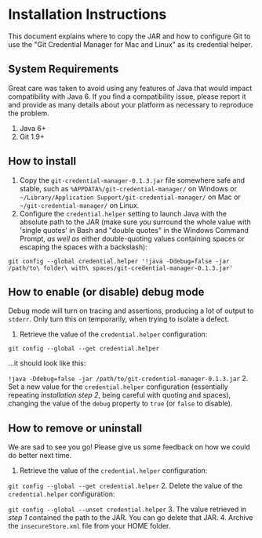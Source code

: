 Installation Instructions
=========================
This document explains where to copy the JAR and how to configure Git to use the "Git Credential Manager for Mac and Linux" as its credential helper. 

System Requirements
-------------------
Great care was taken to avoid using any features of Java that would impact compatibility with Java 6.  If you find a compatibility issue, please report it and provide as many details about your platform as necessary to reproduce the problem.
1. Java 6+
2. Git 1.9+

How to install
--------------
1. Copy the `git-credential-manager-0.1.3.jar` file somewhere safe and stable, such as `%APPDATA%/git-credential-manager/` on Windows or `~/Library/Application Support/git-credential-manager/` on Mac or `~/git-credential-manager/` on Linux.
2. Configure the `credential.helper` setting to launch Java with the absolute path to the JAR (make sure you surround the whole value with 'single quotes' in Bash and "double quotes" in the Windows Command Prompt, _as well as_ either double-quoting values containing spaces or escaping the spaces with a backslash):

```git config --global credential.helper '!java -Ddebug=false -jar /path/to\ folder\ with\ spaces/git-credential-manager-0.1.3.jar'```

How to enable (or disable) debug mode
-------------------------------------
Debug mode will turn on tracing and assertions, producing a lot of output to `stderr`.  Only turn this on temporarily, when trying to isolate a defect.
1. Retrieve the value of the `credential.helper` configuration:
 
 ```git config --global --get credential.helper```
 
 ...it should look like this:
 
 ```!java -Ddebug=false -jar /path/to/git-credential-manager-0.1.3.jar```
2. Set a new value for the `credential.helper` configuration (essentially repeating _installation step 2_, being careful with quoting and spaces), changing the value of the `debug` property to `true` (or `false` to disable).

How to remove or uninstall
--------------------------
We are sad to see you go!  Please give us some feedback on how we could do better next time.
1. Retrieve the value of the `credential.helper` configuration:
 
 ```git config --global --get credential.helper```
2. Delete the value of the `credential.helper` configuration:
 
 ```git config --global --unset credential.helper```
3. The value retrieved in _step 1_ contained the path to the JAR.  You can go delete that JAR.
4. Archive the `insecureStore.xml` file from your HOME folder. 

